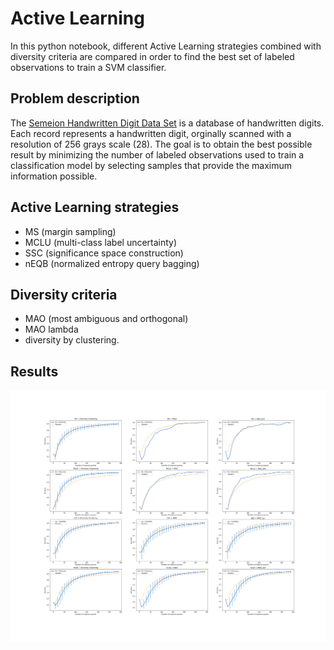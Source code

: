 # Active Learning 

In this python notebook, different Active Learning strategies combined with diversity criteria are compared in order to find the best set of labeled observations to train a SVM classifier.

## Problem description

The [Semeion Handwritten Digit Data Set](https://archive.ics.uci.edu/ml/datasets/Semeion+Handwritten+Digit) is a database of handwritten digits. Each record represents a handwritten digit, orginally scanned with a resolution of 256 grays scale (28). The goal is to obtain the best possible result by minimizing the number of labeled observations used to train a classification model by selecting samples that provide the maximum information possible.

## Active Learning strategies

- MS (margin sampling)
- MCLU (multi-class label uncertainty)
- SSC (significance space construction)
- nEQB (normalized entropy query bagging)

## Diversity criteria 
- MAO (most ambiguous and orthogonal)
- MAO lambda
- diversity by clustering.

## Results

![Results](Results.png)



